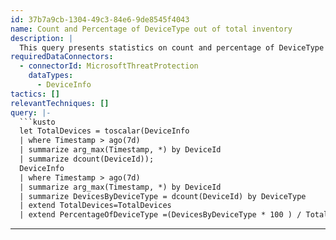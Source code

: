 ```yaml
---
id: 37b7a9cb-1304-49c3-84e6-9de8545f4043
name: Count and Percentage of DeviceType out of total inventory
description: |
  This query presents statistics on count and percentage of DeviceType out of total inventory
requiredDataConnectors:
  - connectorId: MicrosoftThreatProtection
    dataTypes:
      - DeviceInfo
tactics: []
relevantTechniques: []
query: |-
  ```kusto
  let TotalDevices = toscalar(DeviceInfo
  | where Timestamp > ago(7d)
  | summarize arg_max(Timestamp, *) by DeviceId
  | summarize dcount(DeviceId));
  DeviceInfo
  | where Timestamp > ago(7d)
  | summarize arg_max(Timestamp, *) by DeviceId
  | summarize DevicesByDeviceType = dcount(DeviceId) by DeviceType
  | extend TotalDevices=TotalDevices
  | extend PercentageOfDeviceType =(DevicesByDeviceType * 100 ) / TotalDevices
  ```
---
```


